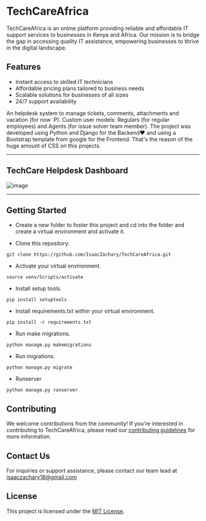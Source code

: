 # TechCareAfrica

TechCareAfrica is an online platform providing reliable and affordable IT support services to businesses in Kenya and Africa. Our mission is to bridge the gap in accessing quality IT assistance, empowering businesses to thrive in the digital landscape.

## Features
- Instant access to skilled IT technicians
- Affordable pricing plans tailored to business needs
- Scalable solutions for businesses of all sizes
- 24/7 support availability

An helpdesk system to manage tickets, comments, attachments and vacation (for now :P). Custom user models: Regulars (for regular employees) and Agents (for issue solver team member). The project was developed using Python and Django for the Backend♥ and using a Bootstrap template from google for the Frontend. That's the reason of the huge amount of CSS on this projects.

____

## TechCare Helpdesk Dashboard
![image](https://user-images.githubusercontent.com/71573508/108613509-5e684300-73b8-11eb-805c-bdb076066dc1.png)

___

## Getting Started

* Create a new folder to foster this project and cd into the folder and create a virtual environment and activate it.

* Clone this repository:

```
git clone https://github.com/IsaacZachary/TechCareAfrica.git
```

* Activate your virtual environment.
```
source venv/Scripts/activate

```

* Install setup tools.
```
pip install setuptools

```

* Install requirements.txt within your virtual environment.

```
pip install -r requirements.txt
```

* Run make migrations.

```
python manage.py makemigrations
```

* Run migrations.

```
python manage.py migrate
```

* Runserver

```
python manage.py runserver
```

## Contributing

We welcome contributions from the community! If you're interested in contributing to TechCareAfrica, please read our [contributing guidelines](CONTRIBUTING.md) for more information.

## Contact Us

For inquiries or support assistance, please contact our team lead at isaaczachary18@gmail.com

## License

This project is licensed under the [MIT License](LICENSE).



